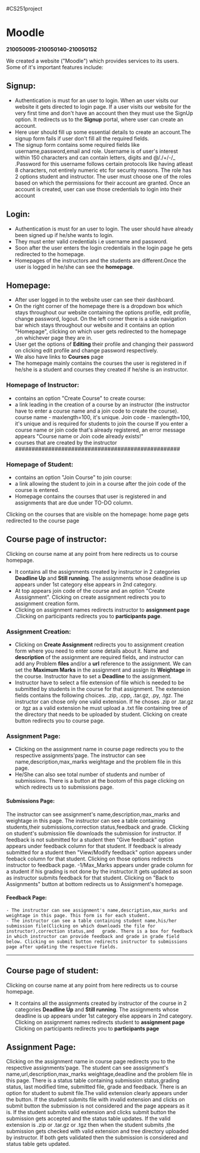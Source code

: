 #CS251project
# Moodle
**210050095-210050140-210050152**

We created a website ("Moodle") which provides services to its users. Some of it's important features include: 


## Signup:
- Authentication is must for an user to login. When an user visits our website it gets directed to login page.
 If a user visits our website for the very first time and don't have an account then they must use the SignUp option. It redirects us to the **Signup** portal, where user can create an account.
- Here user should fill up some essential details to create an account.The signup form fails if user don't fill all the required fields.
- The signup form contains some required fields like username,password,email and role. Username is of user's interest within 150 characters and can contain letters, digits and @/./+/-/_ .Password for this username follows certain protocols like having atleast 8 characters, not entirely numeric etc for security reasons.
The role has 2 options student and instructor. The user must choose one of the roles based on which the permissions for their account are granted.
Once an account is created, user can use those credentials to login into their account

## Login:
- Authentication is must for an user to login. The user should have already been signed up if he/she wants to login.
- They must enter valid credentials i.e username and password.
- Soon after the user enters the login credentials in the login page he gets redirected to the homepage.
- Homepages of the instructors and the students are different.Once the user is logged in he/she can see the **homepage**.

 ## Homepage:
 - After user logged in to the website user can see their dashboard.
 - On the right corner of the homepage there is a dropdown box which stays throughout our website containing the options profile, edit profile, change password, logout.
On the left corner there is a side navigation bar which stays throughout our website and it contains an option "Homepage",
clicking on which user gets redirected to the homepage ,on whichever page they are in.
- User get the options of **Editing** their profile and changing their password on clicking edit profile and change password respectively.
- We also have links to **Courses** page 
- The homepage mainly contains the courses the user is registered in if he/she is a student and courses they created if he/she is an instructor.

### Homepage of Instructor:
 - contains an option "Create Course" to create course:
 - a link leading in the creation of a course by an instructor (the instructor have to enter a course name and a join code to create the course).
 course name - maxlength=100, it's unique.
 Join code - maxlength=100, it's unique and is required for students to join the course
 If you enter a course name or join code that's already registered, an error message appears "Course name or Join code already exists!"
 - courses that are created by the instructor
################################################## 
	
### Homepage of Student:
 - contains an option "Join Course" to join course:
 - a link allowing the student to join in a course after the join code of the course is entered.
 - Homepage contains the courses that user is registered in and assignments that are due under TO-DO column.

Clicking on the courses that are visible on the homepage:
home page gets redirected to the course page

## Course page of instructor:
Clicking on course name at any point from here redirects us to course homepage.
 - It contains all the assignments created by instructor in 2 categories **Deadline Up** and **Still running**. 
 The assignments whose deadline is up appears under 1st category else appears in 2nd category.
 - At top appears join code of the course and an option "Create Asssignment". Clicking on create assignment redirects you to assignment creation form.
 - Clicking on assignment names redirects instructor to **assignment page** .Clicking on participants redirects you to **participants page**.
 
  ### Assignment Creation:
 - Clicking on **Create Assignment** redirects you to assignment creation form where you need to enter some details about it.
  Name and **description** of the assignment are required fields, and instructor can add any Problem **files** and/or a **url** reference to the assignment. We can set the **Maximum Marks** in the assignment and assign its **Weightage** in the course. Instructor have to set a **Deadline** to the assignment.
  - Instructor have to select a file extension of file which is needed to be submitted by students in the course for that assignment. The extension fields contains the following choices. 
   .zip, .cpp, .tar.gz, .py, .tgz. The instructor can chose only one valid extension. If he choses .zip or .tar.gz or .tgz as a valid extension he must upload a .txt file containing tree of the directory that needs to be uploaded by student. Clicking on create button redirects you to course page.
  ### Assignment Page:
   - Clicking on the assignment name in course page redirects you to the respective assignments'page. The instructor can see name,description,max_marks weightage and the problem file in this page.
   - He/She can also see total number of students and number of submissions. There is a button at the bootom of this page clicking on which redirects us to submissions page.
  #### Submissions Page: 
  The instructor can see assignment's name,description,max_marks and weightage in this page. The instructor can see a table containing students,their submissions,correction status,feedback and grade. Clicking on student's submission file downloads the submission for instructor.
If feedback is not submitted for a student then "Give feedback" option appears under feedback column for that student. If feedback is already submitted for a student then "View/Modify feedback" option appears under feeback column for that student. Clicking on those options redirects instructor to feedback page. -1/Max_Marks appears under grade column for a student if his grading is not done by the instructor.It gets updated as soon as instructor submits feedback for that student. Clicking on "Back to Assignments" button at bottom redirects us to Assignment's homepage.
   #### Feedback Page:
    - The instructor can see assignment's name,description,max_marks and weightage in this page. This form is for each student.
    - The instructor can see a table containing student name,his/her submission file(Clicking on which downloads the file for instructor),correction status,and   grade. There is a box for feedback in which instructor can provide feedback and grade in grade field below. Clicking on submit button redirects instructor to submissions page after updating the respective fields.
---------------------------------------------------

## Course page of student:
Clicking on course name at any point from here redirects us to course homepage.
 - It contains all the assignments created by instructor of the course in 2 categories **Deadline Up** and **Still running**. 
 The assignments whose deadline is up appears under 1st category else appears in 2nd category.
 Clicking on assignment names redirects student to **assignment page** 
 Clicking on participants redirects you to **participants page**
  
  ## Assignment Page:
  Clicking on the assignment name in course page redirects you to the respective assignments'page. The student can see asssignment's name,url,description,max_marks weightage,deadline and the problem file in this page. There is a status table containing submission status,grading status, last modified time, submitted file, grade and feedback. There is an option for student to submit file.The valid extension  clearly appears under the button. If the student submits file with invalid extension and clicks on submit button the submission is not considered and the page appears as it is. If the student submits valid extension and clicks submit button the submission gets accepted and the status table updates. If the valid extension is .zip or .tar.gz or .tgz then when the student submits ,the submission gets checked with valid extension and tree directory uploaded by instructor. If both gets validated then the submission is considered and status table gets updated.
  


